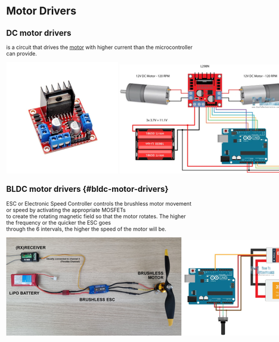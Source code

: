 # Motor Drivers

## DC motor drivers
is a circuit that drives the [motor](electrical_motors.md) with higher current than the microcontroller can provide.

<div style="display: flex; align-items: flex-end;">  
  <img src="../../images/electronics/motor_driver_L298N.jpg" alt="Motor driver L298N" width="300">  
  &nbsp; &nbsp;  
  <img src="../../images/electronics/motor_driver_and_arduino.png" alt="Motor driver L298N and Arduino" width="500">  
</div>

## BLDC motor drivers {#bldc-motor-drivers}
ESC or Electronic Speed Controller controls the brushless motor movement or speed by activating the appropriate MOSFETs  
to create the rotating magnetic field so   that the motor rotates.  The higher the frequency or the quicker the ESC goes  
through   the 6 intervals, the higher the speed of the motor will be.  

<div style="display: flex; align-items: flex-end;">
  <img src="../../images/electronics/bldc_and_esc.jpg" alt="BLDC motor and ESC" width="470"> 
  &nbsp; &nbsp;
  <img src="../../images/electronics/bldc_and_arduino.png" alt="BLDC motor and Arduino" width="470"> 
</div>